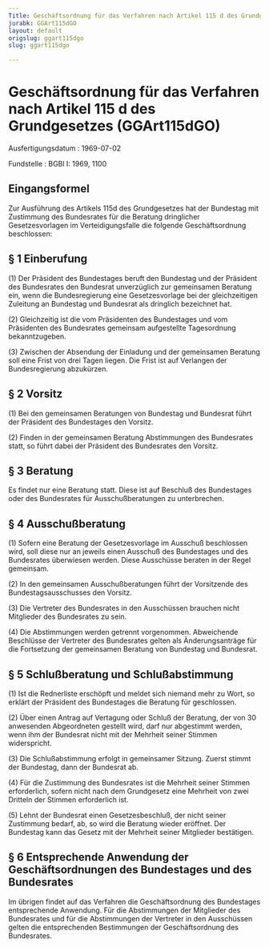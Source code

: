 ```yaml
---
Title: Geschäftsordnung für das Verfahren nach Artikel 115 d des Grundgesetzes
jurabk: GGArt115dGO
layout: default
origslug: ggart115dgo
slug: ggart115dgo

---
```


# Geschäftsordnung für das Verfahren nach Artikel 115 d des Grundgesetzes (GGArt115dGO)

Ausfertigungsdatum
:   1969-07-02

Fundstelle
:   BGBl I: 1969, 1100



## Eingangsformel

Zur Ausführung des Artikels 115d des Grundgesetzes hat der Bundestag mit Zustimmung des Bundesrates für die Beratung dringlicher Gesetzesvorlagen im Verteidigungsfalle die folgende Geschäftsordnung beschlossen:


## § 1 Einberufung

(1) Der Präsident des Bundestages beruft den Bundestag und der Präsident des Bundesrates den Bundesrat unverzüglich zur gemeinsamen Beratung ein, wenn die Bundesregierung eine Gesetzesvorlage bei der gleichzeitigen Zuleitung an Bundestag und Bundesrat als dringlich bezeichnet hat.

(2) Gleichzeitig ist die vom Präsidenten des Bundestages und vom Präsidenten des Bundesrates gemeinsam aufgestellte Tagesordnung bekanntzugeben.

(3) Zwischen der Absendung der Einladung und der gemeinsamen Beratung soll eine Frist von drei Tagen liegen. Die Frist ist auf Verlangen der Bundesregierung abzukürzen.


## § 2 Vorsitz

(1) Bei den gemeinsamen Beratungen von Bundestag und Bundesrat führt der Präsident des Bundestages den Vorsitz.

(2) Finden in der gemeinsamen Beratung Abstimmungen des Bundesrates statt, so führt dabei der Präsident des Bundesrates den Vorsitz.


## § 3 Beratung

Es findet nur eine Beratung statt. Diese ist auf Beschluß des Bundestages oder des Bundesrates für Ausschußberatungen zu unterbrechen.


## § 4 Ausschußberatung

(1) Sofern eine Beratung der Gesetzesvorlage im Ausschuß beschlossen wird, soll diese nur an jeweils einen Ausschuß des Bundestages und des Bundesrates überwiesen werden. Diese Ausschüsse beraten in der Regel gemeinsam.

(2) In den gemeinsamen Ausschußberatungen führt der Vorsitzende des Bundestagsausschusses den Vorsitz.

(3) Die Vertreter des Bundesrates in den Ausschüssen brauchen nicht Mitglieder des Bundesrates zu sein.

(4) Die Abstimmungen werden getrennt vorgenommen. Abweichende Beschlüsse der Vertreter des Bundesrates gelten als Änderungsanträge für die Fortsetzung der gemeinsamen Beratung von Bundestag und Bundesrat.


## § 5 Schlußberatung und Schlußabstimmung

(1) Ist die Rednerliste erschöpft und meldet sich niemand mehr zu Wort, so erklärt der Präsident des Bundestages die Beratung für geschlossen.

(2) Über einen Antrag auf Vertagung oder Schluß der Beratung, der von 30 anwesenden Abgeordneten gestellt wird, darf nur abgestimmt werden, wenn ihm der Bundesrat nicht mit der Mehrheit seiner Stimmen widerspricht.

(3) Die Schlußabstimmung erfolgt in gemeinsamer Sitzung. Zuerst stimmt der Bundestag, dann der Bundesrat ab.

(4) Für die Zustimmung des Bundesrates ist die Mehrheit seiner Stimmen erforderlich, sofern nicht nach dem Grundgesetz eine Mehrheit von zwei Dritteln der Stimmen erforderlich ist.

(5) Lehnt der Bundesrat einen Gesetzesbeschluß, der nicht seiner Zustimmung bedarf, ab, so wird die Beratung wieder eröffnet. Der Bundestag kann das Gesetz mit der Mehrheit seiner Mitglieder bestätigen.


## § 6 Entsprechende Anwendung der Geschäftsordnungen des Bundestages und des Bundesrates

Im übrigen findet auf das Verfahren die Geschäftsordnung des Bundestages entsprechende Anwendung. Für die Abstimmungen der Mitglieder des Bundesrates und für die Abstimmungen der Vertreter in den Ausschüssen gelten die entsprechenden Bestimmungen der Geschäftsordnung des Bundesrates.

